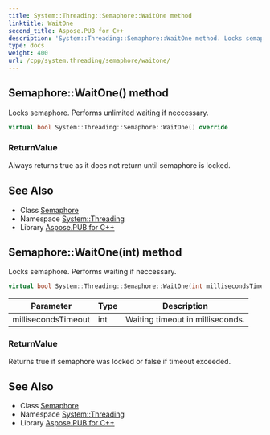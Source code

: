 ```yaml
---
title: System::Threading::Semaphore::WaitOne method
linktitle: WaitOne
second_title: Aspose.PUB for C++
description: 'System::Threading::Semaphore::WaitOne method. Locks semaphore. Performs unlimited waiting if neccessary in C++.'
type: docs
weight: 400
url: /cpp/system.threading/semaphore/waitone/
---
```

## Semaphore::WaitOne() method


Locks semaphore. Performs unlimited waiting if neccessary.

```cpp
virtual bool System::Threading::Semaphore::WaitOne() override
```


### ReturnValue

Always returns true as it does not return until semaphore is locked.

## See Also

* Class [Semaphore](../)
* Namespace [System::Threading](../../)
* Library [Aspose.PUB for C++](../../../)
## Semaphore::WaitOne(int) method


Locks semaphore. Performs waiting if neccessary.

```cpp
virtual bool System::Threading::Semaphore::WaitOne(int millisecondsTimeout) override
```


| Parameter | Type | Description |
| --- | --- | --- |
| millisecondsTimeout | int | Waiting timeout in milliseconds. |

### ReturnValue

Returns true if semaphore was locked or false if timeout exceeded.

## See Also

* Class [Semaphore](../)
* Namespace [System::Threading](../../)
* Library [Aspose.PUB for C++](../../../)
